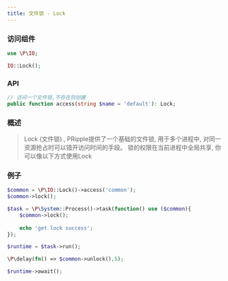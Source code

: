 ```yaml
---
title: 文件锁 - Lock
---
```


### 访问组件

```php
use \P\IO;

IO::Lock();
```

### API

```php
// 访问一个文件锁,不存在则创建
public function access(string $name = 'default'): Lock;
```

### 概述

> Lock (文件锁) , PRipple提供了一个基础的文件锁, 用于多个进程中, 对同一资源抢占时可以错开访问时间的手段。
> 锁的权限在当前进程中全局共享, 你可以像以下方式使用Lock

### 例子

```php
$common = \P\IO::Lock()->access('common');
$common->lock();

$task = \P\System::Process()->task(function() use ($common){
    $common->lock();
    
    echo 'get lock success';
});

$runtime = $task->run();

\P\delay(fn() => $common->unlock(),5);

$runtime->await();
```


